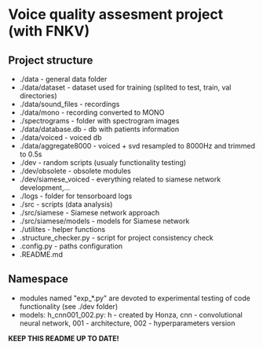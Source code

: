 # Voice quality assesment project (with FNKV)
## Project structure
- ./data - general data folder
- ./data/dataset - dataset used for training (splited to test, train, val directories)
- ./data/sound_files - recordings
- ./data/mono - recording converted to MONO
- ./spectrograms - folder with spectrogram images
- ./data/database.db - db with patients information
- ./data/voiced - voiced db
- ./data/aggregate8000 - voiced + svd resampled to 8000Hz and trimmed to 0.5s
- ./dev - random scripts (usualy functionality testing)
- ./dev/obsolete - obsolete modules
- ./dev/siamese_voiced - everything related to siamese network development,...
- ./logs - folder for tensorboard logs
- ./src - scripts (data analysis)
- ./src/siamese - Siamese network approach
- ./src/siamese/models - models for Siamese network
- ./utilites - helper functions
- .structure_checker.py - script for project consistency check
- .config.py - paths configuration
- .README.md

## Namespace
- modules named "exp_*.py" are devoted to experimental testing of code functionality (see ./dev folder)
- models: h_cnn001_002.py: h - created by Honza, cnn - convolutional neural network, 001 - architecture, 002 - hyperparameters version

**KEEP THIS README UP TO DATE!**
